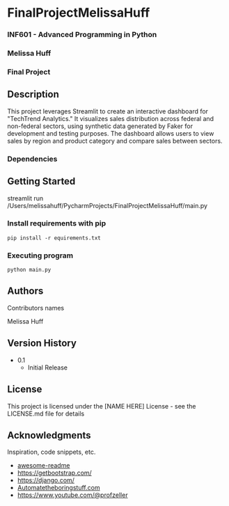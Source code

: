 # FinalProjectMelissaHuff
### INF601 - Advanced Programming in Python
### Melissa Huff
### Final Project


## Description
This project leverages Streamlit to create an interactive dashboard for "TechTrend Analytics." It visualizes sales 
distribution across federal and non-federal sectors, using synthetic data generated by Faker for development and 
testing purposes. The dashboard allows users to view sales by region and product category and compare sales between sectors.

### Dependencies


## Getting Started

streamlit run /Users/melissahuff/PycharmProjects/FinalProjectMelissaHuff/main.py


### Install requirements with pip

```
pip install -r equirements.txt
```


### Executing program

```
python main.py
```

## Authors

Contributors names

Melissa Huff


## Version History

* 0.1
    * Initial Release

## License

This project is licensed under the [NAME HERE] License - see the LICENSE.md file for details

## Acknowledgments

Inspiration, code snippets, etc.
* [awesome-readme](https://github.com/matiassingers/awesome-readme)
* https://getbootstrap.com/
* https://django.com/
* [Automatetheboringstuff.com](https://automatetheboringstuff.com/2e/chapter9/)
* https://www.youtube.com/@profzeller
